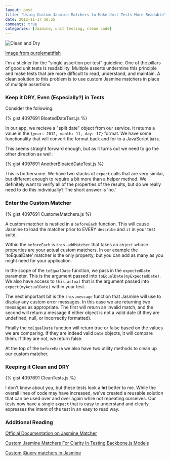 ```yaml
---
layout: post
title: "Using Custom Jasmine Matchers to Make Unit Tests More Readable"
date: 2012-11-17 10:55
comments: true
categories: [Jasmine, unit testing, clean code]
---
```

![Clean and Dry](/images/clean_and_dry.jpg)

[Image from purplemattfish](http://www.flickr.com/photos/29601732@N06/3969905051/)

I'm a stickler for the "single assertion per test" guideline. One of the pillars of good unit tests is readability. Multiple asserts undermine this principle and make tests that are more difficult to read, understand, and maintain. A clean solution to this problem is to use custom Jasmine matchers in place of multiple assertions.

### Keep it DRY, Even (Especially?) in Tests

Consider the following:

{% gist 4097691 BloatedDateTest.js %} 

In our app, we recieve a "split date" object from our service. It returns a value in the `{year: 2012, month: 11, day: 17}` format. We have some functionality that will convert the format back and for to a JavaScript `Date`. 

This seems straight forward enough, but as it turns out we need to go the other direction as well:

{% gist 4097691 AnotherBloatedDateTest.js %} 

This is bothersome. We have two stacks of `expect` calls that are very similar, but different enough to require a bit more than a helper method. We definitely want to verify all of the properties of the results, but do we really need to do this individually? The short answer is 'no.' 

### Enter the Custom Matcher

{% gist 4097691 CustomeMatchers.js %} 

A custom matcher is nestled in a `beforeEach` function. This will cause Jasmine to load the matcher prior to EVERY `describe` and `it` in your test suite.

Within the `beforeEach` is `this.addMatcher` that takes an `object` whose properties are your actual custom matchers. In our example the 'toEqualDate' matcher is the only property, but you can add as many as you might need for your application.

In the scope of the `toEqualDate` function, we pass in the `expectedDate` parameter. This is the argument passed into `toEqualDate(myExpectedDate)`. We also have access to `this.actual` that is the argument passed into `expect(myActualDate)` within your test.

The next important bit is the `this.message` function that Jasmine will use to display any custom error messages. In this case we are returning two messages as appropriate. The first will return an invalid match, and the second will return a message if either object is not a valid date (if they are undefined, null, or incorrectly formatted).

Finally the `toEqualDate` function will return true or false based on the values we are comparing. If they are indeed valid `Date` objects, it will compare them. If they are not, we return false.

At the top of the `beforeEach` we also have two utility methods to clean up our custom matcher.

### Keeping it Clean and DRY

{% gist 4097691 CleanTests.js %} 

I don't know about you, but these tests look a **lot** better to me. While the overall lines of code may have increased, we've created a reusable solution that can be used over and over again while not repeating ourselves. Our tests now have a single `expect` that is easy to understand and clearly expresses the intent of the test in an easy to read way.

### Additional Reading

[Official Documentation on Jasmine Matcher](https://github.com/pivotal/jasmine/wiki/Matchers)

[Custom Jasmine Matchers For Clarity In Testing Backbone.js Models](http://lostechies.com/derickbailey/2011/09/03/custom-jasmine-matchers-for-clarity-in-testing-backbone-js-models/)

[Custom jQuery matchers in Jasmine](http://testdrivenwebsites.com/2010/08/04/custom-jquery-matchers-in-jasmine/)






